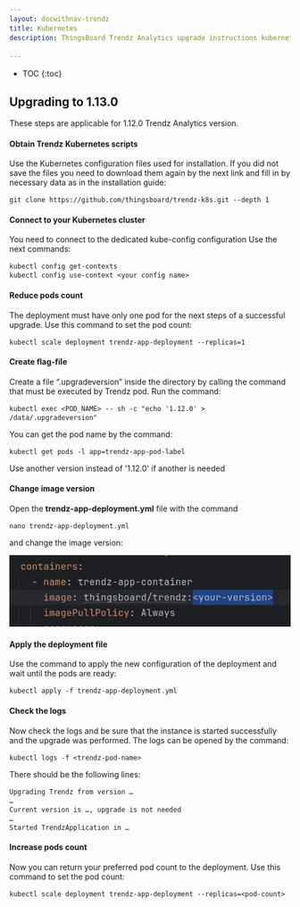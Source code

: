 ```yaml
---
layout: docwithnav-trendz
title: Kubernetes
description: ThingsBoard Trendz Analytics upgrade instructions kubernetes

---
```


* TOC
{:toc}

## Upgrading to 1.13.0

These steps are applicable for 1.12.0 Trendz Analytics version.

#### Obtain Trendz Kubernetes scripts

Use the Kubernetes configuration files used for installation.
If you did not save the files you need to download them again by the next link and fill in by necessary data as in the installation guide:

```text
git clone https://github.com/thingsboard/trendz-k8s.git --depth 1
```   

#### Connect to your Kubernetes cluster

You need to connect to the dedicated kube-config configuration
Use the next commands:

```text
kubectl config get-contexts
kubectl config use-context <your config name>
```

#### Reduce pods count

The deployment must have only one pod for the next steps of a successful upgrade.
Use this command to set the pod count:

```text
kubectl scale deployment trendz-app-deployment --replicas=1
```   

#### Create flag-file

Create a file “.upgradeversion” inside the directory by calling the command that must be executed by Trendz pod.
Run the command:
```text
kubectl exec <POD_NAME> -- sh -c "echo '1.12.0' > /data/.upgradeversion"
```   
You can get the pod name by the command:
```text
kubectl get pods -l app=trendz-app-pod-label
```   
Use another version instead of '1.12.0' if another is needed

#### Change image version

Open the **trendz-app-deployment.yml** file with the command
```text
nano trendz-app-deployment.yml
``` 
and change the image version:

![image](/images/trendz/image-version-kuber.png)

#### Apply the deployment file

Use the command to apply the new configuration of the deployment and wait until the pods are ready:

```text
kubectl apply -f trendz-app-deployment.yml
``` 

#### Check the logs

Now check the logs and be sure that the instance is started successfully and the upgrade was performed.
The logs can be opened by the command:

```text
kubectl logs -f <trendz-pod-name>
``` 
There should be the following lines:

```text
Upgrading Trendz from version … 
…
Current version is …, upgrade is not needed
…
Started TrendzApplication in …
``` 

#### Increase pods count

Now you can return your preferred pod count to the deployment.
Use this command to set the pod count:

```text
kubectl scale deployment trendz-app-deployment --replicas=<pod-count>
``` 



